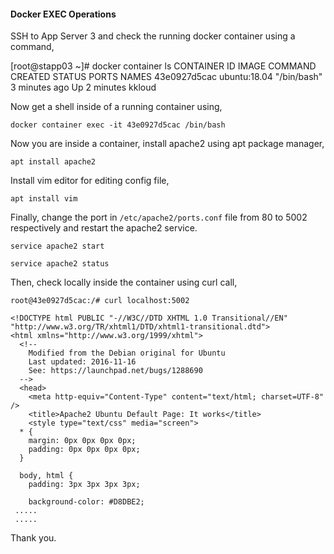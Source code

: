 #### Docker EXEC Operations

SSH to App Server 3 and check the running docker container using a command,

  [root@stapp03 ~]# docker container ls
CONTAINER ID   IMAGE          COMMAND       CREATED         STATUS         PORTS     NAMES
43e0927d5cac   ubuntu:18.04   "/bin/bash"   3 minutes ago   Up 2 minutes             kkloud

Now get a shell inside of a running container using, 

    docker container exec -it 43e0927d5cac /bin/bash

Now you are inside a container, install apache2 using apt package manager,

    apt install apache2

Install vim editor for editing config file,

    apt install vim

Finally, change the port in `/etc/apache2/ports.conf` file from 80 to 5002 respectively and restart the apache2 service.

```
service apache2 start

service apache2 status
```

Then, check locally inside the container using curl call,

    root@43e0927d5cac:/# curl localhost:5002

    <!DOCTYPE html PUBLIC "-//W3C//DTD XHTML 1.0 Transitional//EN" "http://www.w3.org/TR/xhtml1/DTD/xhtml1-transitional.dtd">
    <html xmlns="http://www.w3.org/1999/xhtml">
      <!--
        Modified from the Debian original for Ubuntu
        Last updated: 2016-11-16
        See: https://launchpad.net/bugs/1288690
      -->
      <head>
        <meta http-equiv="Content-Type" content="text/html; charset=UTF-8" />
        <title>Apache2 Ubuntu Default Page: It works</title>
        <style type="text/css" media="screen">
      * {
        margin: 0px 0px 0px 0px;
        padding: 0px 0px 0px 0px;
      }

      body, html {
        padding: 3px 3px 3px 3px;

        background-color: #D8DBE2;
     .....
     .....

Thank you.
